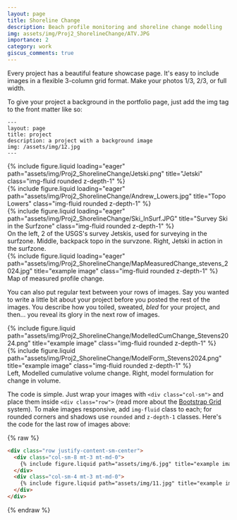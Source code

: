 ```yaml
---
layout: page
title: Shoreline Change
description: Beach profile monitoring and shoreline change modelling 
img: assets/img/Proj2_ShorelineChange/ATV.JPG
importance: 2
category: work
giscus_comments: true
---
```


Every project has a beautiful feature showcase page.
It's easy to include images in a flexible 3-column grid format.
Make your photos 1/3, 2/3, or full width.

To give your project a background in the portfolio page, just add the img tag to the front matter like so:

    ---
    layout: page
    title: project
    description: a project with a background image
    img: /assets/img/12.jpg
    ---

<div class="row">
    <div class="col-sm mt-3 mt-md-0">
        {% include figure.liquid loading="eager" path="assets/img/Proj2_ShorelineChange/Jetski.png" title="Jetski" class="img-fluid rounded z-depth-1" %}
    </div>
    <div class="col-sm mt-3 mt-md-0">
        {% include figure.liquid loading="eager" path="assets/img/Proj2_ShorelineChange/Andrew_Lowers.jpg" title="Topo Lowers" class="img-fluid rounded z-depth-1" %}
    </div>
    <div class="col-sm mt-3 mt-md-0">
        {% include figure.liquid loading="eager" path="assets/img/Proj2_ShorelineChange/Ski_InSurf.JPG" title="Survey Ski in the Surfzone" class="img-fluid rounded z-depth-1" %}
    </div>
</div>
<div class="caption">
    On the left, 2 of the USGS's survey Jetskis, used for surveying in the surfzone. Middle, backpack topo in the survzone. Right, Jetski in action in the surfzone.
</div>
<div class="row">
    <div class="col-sm mt-3 mt-md-0">
        {% include figure.liquid loading="eager" path="assets/img/Proj2_ShorelineChange/MapMeasuredChange_stevens_2024.jpg" title="example image" class="img-fluid rounded z-depth-1" %}
    </div>
</div>
<div class="caption">
    Map of measured profile change.  
</div>

You can also put regular text between your rows of images.
Say you wanted to write a little bit about your project before you posted the rest of the images.
You describe how you toiled, sweated, _bled_ for your project, and then... you reveal its glory in the next row of images.

<div class="row justify-content-sm-center">
    <div class="col-sm-8 mt-3 mt-md-0">
        {% include figure.liquid path="assets/img/Proj2_ShorelineChange/ModelledCumChange_Stevens2024.png" title="example image" class="img-fluid rounded z-depth-1" %}
    </div>
    <div class="col-sm-4 mt-3 mt-md-0">
        {% include figure.liquid path="assets/img/Proj2_ShorelineChange/ModelForm_Stevens2024.png" title="example image" class="img-fluid rounded z-depth-1" %}
    </div>
</div>
<div class="caption">
    Left, Modelled cumulative volume change. Right, model formulation for change in volume.  
</div>

The code is simple.
Just wrap your images with `<div class="col-sm">` and place them inside `<div class="row">` (read more about the <a href="https://getbootstrap.com/docs/4.4/layout/grid/">Bootstrap Grid</a> system).
To make images responsive, add `img-fluid` class to each; for rounded corners and shadows use `rounded` and `z-depth-1` classes.
Here's the code for the last row of images above:

{% raw %}

```html
<div class="row justify-content-sm-center">
  <div class="col-sm-8 mt-3 mt-md-0">
    {% include figure.liquid path="assets/img/6.jpg" title="example image" class="img-fluid rounded z-depth-1" %}
  </div>
  <div class="col-sm-4 mt-3 mt-md-0">
    {% include figure.liquid path="assets/img/11.jpg" title="example image" class="img-fluid rounded z-depth-1" %}
  </div>
</div>
```

{% endraw %}
